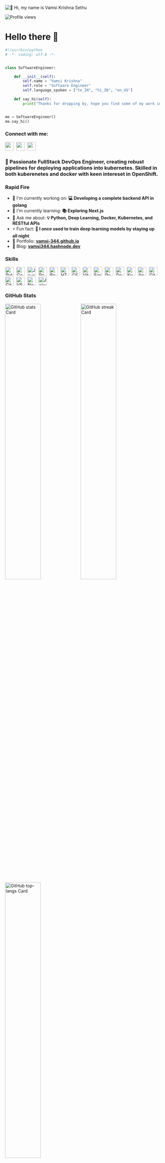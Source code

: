 ![👋 Hi, my name is Vamsi Krishna Sethu](https://user-images.githubusercontent.com/10498744/210012254-234538ff-d198-48aa-8964-37e6fd45d227.gif)

![Profile views](https://komarev.com/ghpvc/?username=Vamsi-344&label=Profile%20views&color=0e75b6&style=flat)

<!-- <div id="toc">
  <ul align="left" style="list-style: none">
    <summary>
      <h1>
        👋 Hello there
      </h1>
    </summary>
  </ul>
</div> -->

# Hello there 👋 

```python
#!/usr/bin/python
# -*- coding: utf-8 -*-


class SoftwareEngineer:

    def __init__(self):
        self.name = "Vamsi Krishna"
        self.role = "Software Engineer"
        self.language_spoken = ["te_IN", "hi_IN", "en_US"]

    def say_hi(self):
        print("Thanks for dropping by, hope you find some of my work interesting.")


me = SoftwareEngineer()
me.say_hi()
```

**<h3 align="left">Connect with me:</h3>** 
<p align="left"><a href="mailto:sethuvamsikrishna@gmail.com" target="_blank"><img src="https://img.shields.io/badge/Gmail-D14836?style=for-the-badge&logo=gmail&logoColor=white" height="28" style="margin-right: 4px"></a> <a href="https://github.com/Vamsi-344" target="_blank"><img src="https://img.shields.io/badge/GitHub-100000?style=for-the-badge&logo=github&logoColor=white" height="28" style="margin-right: 4px"></a> <a href="https://www.linkedin.com/in/vamsi344" target="_blank"><img src="https://img.shields.io/badge/LinkedIn-0077B5?style=for-the-badge&logo=linkedin&logoColor=white" height="28" style="margin-right: 4px"></a></p>

 **<h3 align="left">🚀 Passionate FullStack DevOps Engineer, creating robust pipelines for deploying applications into kubernetes. Skilled in both kuberenetes and docker with keen intereset in OpenShift.</h3>**

**<h3 align="left">Rapid Fire</h3>**

- 💼 I'm currently working on: **💻 Developing a complete backend API in golang**
- 🌱 I'm currently learning: **📚 Exploring Next.js**
- 💬 Ask me about: **💡 Python, Deep Learning, Docker, Kubernetes, and RESTful APIs**
- ⚡ Fun fact: **🎢 I once used to train deep learning models by staying up all night**
- 📂 Portfolio: **<a href="https://vamsi-344.github.io" target="_blank">vamsi-344.github.io</a>**
- 📝 Blog: **<a href="https://vamsi344.hashnode.dev" target="_blank">vamsi344.hashnode.dev</a>**


 **<h3 align="left">Skills</h3>**

<div style="display: flex; flex-wrap: wrap; gap: 4px; justify-content: left;"><img src="https://cdn.jsdelivr.net/gh/devicons/devicon/icons/python/python-original.svg" height="28" alt="Python" style="margin-right: 4px"> <img src="https://cdn.jsdelivr.net/gh/devicons/devicon/icons/go/go-original.svg" height="28" alt="Go" style="margin-right: 4px"> <img src="https://cdn.jsdelivr.net/gh/devicons/devicon/icons/javascript/javascript-original.svg" height="28" alt="JavaScript" style="margin-right: 4px"> <img src="https://cdn.jsdelivr.net/gh/devicons/devicon/icons/react/react-original.svg" height="28" alt="React" style="margin-right: 4px"> <img src="https://cdn.jsdelivr.net/gh/devicons/devicon/icons/bootstrap/bootstrap-original.svg" height="28" alt="Bootstrap" style="margin-right: 4px"> <img src="https://cdn.jsdelivr.net/gh/devicons/devicon/icons/html5/html5-original.svg" height="28" alt="HTML5" style="margin-right: 4px"> <img src="https://cdn.jsdelivr.net/gh/devicons/devicon/icons/css3/css3-original.svg" height="28" alt="CSS3" style="margin-right: 4px"> <img src="https://cdn.jsdelivr.net/gh/devicons/devicon@latest/icons/vitejs/vitejs-original.svg" height="28" alt="Vite" style="margin-right: 4px"> <img src="https://cdn.jsdelivr.net/gh/devicons/devicon/icons/fastapi/fastapi-original.svg" height="28" alt="FastAPI" style="margin-right: 4px"> <img src="https://cdn.jsdelivr.net/gh/devicons/devicon/icons/pytorch/pytorch-original.svg" height="28" alt="PyTorch" style="margin-right: 4px"> <img src="https://cdn.jsdelivr.net/gh/devicons/devicon/icons/docker/docker-original.svg" height="28" alt="Docker" style="margin-right: 4px"> <img src="https://cdn.jsdelivr.net/gh/devicons/devicon/icons/kubernetes/kubernetes-original.svg" height="28" alt="Kubernetes" style="margin-right: 4px"> <img src="https://cdn.jsdelivr.net/gh/devicons/devicon/icons/ansible/ansible-original.svg" height="28" alt="Ansible" style="margin-right: 4px"> <img src="https://cdn.jsdelivr.net/gh/devicons/devicon/icons/git/git-original.svg" height="28" alt="Git" style="margin-right: 4px"> <img src="https://cdn.jsdelivr.net/gh/devicons/devicon/icons/github/github-original.svg" height="28" alt="GitHub" style="margin-right: 4px"> <img src="https://cdn.jsdelivr.net/gh/devicons/devicon@latest/icons/vscode/vscode-original.svg" height="28" alt="VSCode" style="margin-right: 4px"> <img src="https://cdn.jsdelivr.net/gh/devicons/devicon/icons/nextjs/nextjs-original.svg" height="28" alt="Next.js" style="margin-right: 4px"> <img src="https://cdn.jsdelivr.net/gh/devicons/devicon/icons/jekyll/jekyll-original.svg" height="28" alt="Jekyll" style="margin-right: 4px"></div>

 **<h3 align="left">GitHub Stats</h3>**

<p align="left">
  <img width="48%" src="https://github-readme-stats.vercel.app/api?username=Vamsi-344&theme=react&hide_title=false&hide_rank=false&show_icons=false&include_all_commits=false&count_private=true&line_height=23" alt="GitHub stats Card" />
  <img width="48%" src="https://streak-stats.demolab.com/?user=Vamsi-344&theme=react&hide_border=false&date_format=M+j%5B%2C+Y%5D&mode=daily&hide_total_contributions=false&hide_current_streak=false&hide_longest_streak=false&card_height=200" alt="GitHub streak Card" />
</p>

<p align="left">
  <img width="48%" src="https://github-readme-stats.vercel.app/api/top-langs?username=Vamsi-344&theme=react&hide_title=false&layout=compact&langs_count=6&hide_progress=false&card_width=400" alt="GitHub top-langs Card" />
</p>


 **<h3 align="left">Roadmap.sh stats</h3>**

[![roadmap.sh](https://roadmap.sh/card/wide/66dd7563c46f68d052e6e56f?variant=dark)](https://roadmap.sh)

 **<h3 align="left">daily.dev stats</h3>**

<a href="https://app.daily.dev/vamsi344"><img  src="https://api.daily.dev/devcards/v2/NVjIiqy5uFOe7CnAQS70S.png?type=wide&r=5jb" width="652" alt="Vamsi Krishna Sethu's Dev Card"/></a>